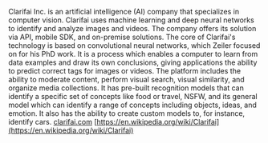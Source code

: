 Clarifai Inc. is an artificial intelligence (AI) company that specializes in computer vision. Clarifai uses machine learning and deep neural networks to identify and analyze images and videos. The company offers its solution via API, mobile SDK, and on-premise solutions.The core of Clarifai's technology is based on convolutional neural networks, which Zeiler focused on for his PhD work. It is a process which enables a computer to learn from data examples and draw its own conclusions, giving applications the ability to predict correct tags for images or videos.The platform includes the ability to moderate content, perform visual search, visual similarity, and organize media collections. It has pre-built recognition models that can identify a specific set of concepts like food or travel, NSFW, and its general model which can identify a range of concepts including objects, ideas, and emotion. It also has the ability to create custom models to, for instance, identify cars.
[clarifai.com](clarifai.com)
[https://en.wikipedia.org/wiki/Clarifai](https://en.wikipedia.org/wiki/Clarifai)